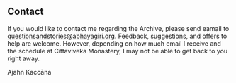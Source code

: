 ## Contact

If you would like to contact me regarding the Archive, please send eamail to [questionsandstories@abhayagiri.org](mailto:questionsandstories@abhayagiri.org). Feedback, suggestions, and offers to help are welcome. However, depending on how much email I receive and the schedule at Cittaviveka Monastery, I may not be able to get back to you right away.

Ajahn Kaccāna
